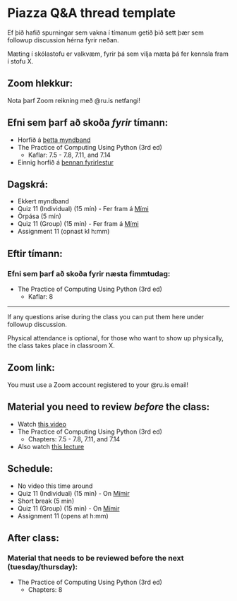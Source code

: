 # Piazza Q&A thread template
Ef þið hafið spurningar sem vakna í tímanum getið þið sett þær sem followup discussion hérna fyrir neðan.

Mæting í skólastofu er valkvæm, fyrir þá sem vilja mæta þá fer kennsla fram í stofu X.

## Zoom hlekkur:

Nota þarf Zoom reikning með @ru.is netfangi!

## Efni sem þarf að skoða ***fyrir*** tímann:

- Horfið á [þetta myndband](https://www.youtube.com/watch?v=67cBfJvA1QA)
- The Practice of Computing Using Python (3rd ed)
    - Kaflar: 7.5 - 7.8, 7.11, and 7.14
- Einnig horfið á [þennan fyrirlestur](https://www.youtube.com/watch?v=RvRKT-jXvko&list=PLUl4u3cNGP63WbdFxL8giv4yhgdMGaZNA&index=18)


## Dagskrá:

- Ekkert myndband
- Quiz 11 (Individual) (15 mín) - Fer fram á [Mími](https://class.mimir.io/courses/ea6d4c19-bd9e-450e-acd9-370af0b5da0f)
- Örpása (5 mín)
- Quiz 11 (Group) (15 mín) - Fer fram á [Mími](https://class.mimir.io/courses/ea6d4c19-bd9e-450e-acd9-370af0b5da0f)
- Assignment 11 (opnast kl h:mm)

## Eftir tímann:

### Efni sem þarf að skoða fyrir næsta fimmtudag:

- The Practice of Computing Using Python (3rd ed)
    - Kaflar: 8

---

If any questions arise during the class you can put them here under followup discussion.

Physical attendance is optional, for those who want to show up physically, the class takes place in classroom X.

## Zoom link:

You must use a Zoom account registered to your @ru.is email!

## Material you need to review ***before*** the class:

- Watch [this video](https://www.youtube.com/watch?v=67cBfJvA1QA)
- The Practice of Computing Using Python (3rd ed)
    - Chapters: 7.5 - 7.8, 7.11, and 7.14
- Also watch [this lecture](https://www.youtube.com/watch?v=RvRKT-jXvko&list=PLUl4u3cNGP63WbdFxL8giv4yhgdMGaZNA&index=18)


## Schedule:

- No video this time around
- Quiz 11 (Individual) (15 min) - On [Mímir](https://class.mimir.io/courses/ea6d4c19-bd9e-450e-acd9-370af0b5da0f)
- Short break (5 min)
- Quiz 11 (Group) (15 min) - On [Mímir](https://class.mimir.io/courses/ea6d4c19-bd9e-450e-acd9-370af0b5da0f)
- Assignment 11 (opens at h:mm)

## After class:

### Material that needs to be reviewed before the next (tuesday/thursday):

- The Practice of Computing Using Python (3rd ed)
    - Chapters: 8 
